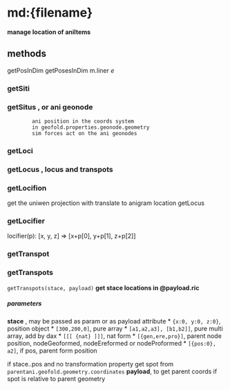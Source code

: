 # md:{filename}
**manage location of aniItems**

## methods
getPosInDim  getPosesInDim m.liner _e_

### getSiti

### getSitus , or ani geonode
            ani position in the coords system
            in geofold.properties.geonode.geometry
            sim forces act on the ani geonodes

### getLoci

### getLocus , locus and transpots

### getLocifion
get the uniwen projection with translate to anigram location
getLocus

### getLocifier
locifier(p): [x, y, z] => [x+p[0], y+p[1], z+p[2]]

### getTranspot

### getTranspots
`getTranspots(stace, payload)`
**get stace locations in @payload.ric**
##### parameters
 **stace** ,  may be passed as param or as payload attribute
    * `{x:0, y:0, z:0}`, position object
    * `[300,200,0]`,  pure array
    * `[a1,a2,a3], [b1,b2]]`,  pure multi array, add by dax
    * `[[[ {nat} ]]]`, nat form
    * `[{gen,ere,pro}]`,  parent node position, nodeGeoformed, nodeEreformed or nodeProformed
    * `[{pos:0}, a2]`,  if pos, parent form position

  if stace.<dax>.pos and no transformation property
      get spot from `parentani.geofold.geometry.coordinates`
 **payload**, to get parent coords if spot is relative to parent geometry

